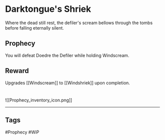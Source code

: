 # Darktongue's Shriek
Where the dead still rest, the defiler's scream bellows through the tombs before falling eternally silent.
## Prophecy
You will defeat Doedre the Defiler while holding Windscream.
## Reward
Upgrades [[Windscream]] to [[Windshriek]] upon completion. 

#
![[Prophecy_inventory_icon.png]]

---
## Tags
#Prophecy
#WiP 